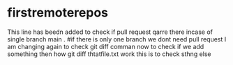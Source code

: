 # firstremoterepos
This line has beedn added to check if pull request qarre there incase of single branch main .
#if there is only one branch we dont need pull request
I am changing again to check git diff comman
now to check if we add something then how git diff thtatfile.txt work
this is to check sthng else
